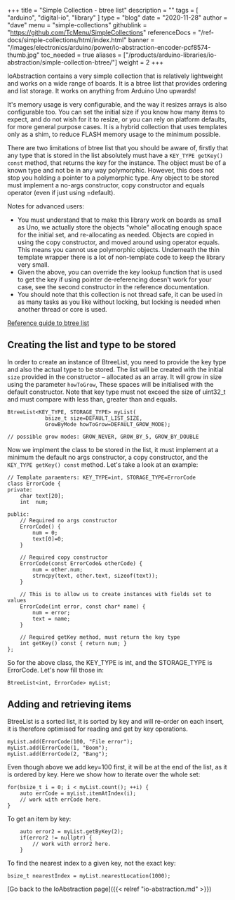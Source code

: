 +++
title = "Simple Collection - btree list"
description = ""
tags = [ "arduino", "digital-io", "library" ]
type = "blog"
date = "2020-11-28"
author =  "dave"
menu = "simple-collections"
githublink = "https://github.com/TcMenu/SimpleCollections"
referenceDocs = "/ref-docs/simple-collections/html/index.html"
banner = "/images/electronics/arduino/power/io-abstraction-encoder-pcf8574-thumb.jpg"
toc_needed = true
aliases = ["/products/arduino-libraries/io-abstraction/simple-collection-btree/"]
weight = 2
+++

IoAbstraction contains a very simple collection that is relatively lightweight and works on a wide range of boards. It is a btree list that provides ordering and list storage. It works on anything from Arduino Uno upwards!

It's memory usage is very configurable, and the way it resizes arrays is also configurable too. You can set the initial size if you know how many items to expect, and do not wish for it to resize, or you can rely on platform defaults, for more general purpose cases. It is a hybrid collection that uses templates only as a shim, to reduce FLASH memory usage to the minimum possible. 

There are two limitations of btree list that you should be aware of, firstly that any type that is stored in the list absolutely must have a `KEY_TYPE getKey() const` method, that returns the key for the instance. The object must be of a known type and not be in any way polymorphic. However, this does not stop you holding a pointer to a polymorphic type. Any object to be stored must implement a no-args constructor, copy constructor and equals operator (even if just using =default).

Notes for advanced users: 

* You must understand that to make this library work on boards as small as Uno, we actually store the objects "whole" allocating enough space for the initial set, and re-allocating as needed. Objects are copied in using the copy constructor, and moved around using operator equals. This means you cannot use polymorphic objects. Underneath the thin template wrapper there is a lot of non-template code to keep the library very small.
* Given the above, you can override the key lookup function that is used to get the key if using pointer de-referencing doesn't work for your case, see the second constructor in the reference documentation. 
* You should note that this collection is not thread safe, it can be used in as many tasks as you like without locking, but locking is needed when another thread or core is used.

[Reference guide to btree list](https://www.thecoderscorner.com/ref-docs/ioabstraction/html/class_btree_list.html)

## Creating the list and type to be stored

In order to create an instance of BtreeList, you need to provide the key type and also the actual type to be stored. The list will be created with the initial `size` provided in the constructor – allocated as an array. It will grow in size using the parameter `howToGrow`,  These spaces will be initialised with the default constructor. Note that key type must not exceed the size of uint32_t and must compare with less than, greater than and equals.

    BtreeList<KEY_TYPE, STORAGE_TYPE> myList(
                bsize_t size=DEFAULT_LIST_SIZE, 
                GrowByMode howToGrow=DEFAULT_GROW_MODE);

    // possible grow modes: GROW_NEVER, GROW_BY_5, GROW_BY_DOUBLE

Now we implment the class to be stored in the list, it must implement at a minimum the default no args constructor, a copy constructor, and the `KEY_TYPE getKey() const` method. Let's take a look at an example:

    // Template paraemters: KEY_TYPE=int, STORAGE_TYPE=ErrorCode
    class ErrorCode {
    private:
        char text[20];
        int  num;
        
    public:
        // Required no args constructor
        ErrorCode() {
            num = 0;
            text[0]=0;
        }
        
        // Required copy constructor
        ErrorCode(const ErrorCode& otherCode) {
            num = other.num;
            strncpy(text, other.text, sizeof(text));
        }
        
        // This is to allow us to create instances with fields set to values 
        ErrorCode(int error, const char* name) {
            num = error;
            text = name;
        }
        
        // Required getKey method, must return the key type
        int getKey() const { return num; }
    };
    
So for the above class, the KEY_TYPE is int, and the STORAGE_TYPE is ErrorCode. Let's now fill those in:

    BtreeList<int, ErrorCode> myList;
    
## Adding and retrieving items

BtreeList is a sorted list, it is sorted by key and will re-order on each insert, it is therefore optimised for reading and get by key operations.

    myList.add(ErrorCode(100, "File error");
    myList.add(ErrorCode(1, "Boom");
    myList.add(ErrorCode(2, "Bang");

Even though above we add key=100 first, it will be at the end of the list, as it is ordered by key. Here we show how to iterate over the whole set:

    for(bsize_t i = 0; i < myList.count(); ++i) {
        auto errCode = myList.itemAtIndex(i);
        // work with errCode here.
    }
    
To get an item by key:

        auto error2 = myList.getByKey(2);
        if(error2 != nullptr) {
            // work with error2 here.
        }

To find the nearest index to a given key, not the exact key:

    bsize_t nearestIndex = myList.nearestLocation(1000);

[Go back to the IoAbstraction page]({{< relref "io-abstraction.md" >}})
